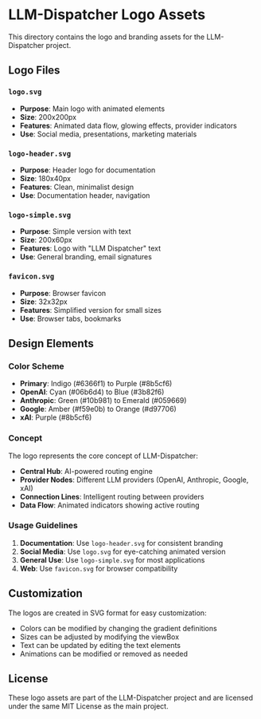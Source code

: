 # LLM-Dispatcher Logo Assets

This directory contains the logo and branding assets for the LLM-Dispatcher project.

## Logo Files

### `logo.svg`

- **Purpose**: Main logo with animated elements
- **Size**: 200x200px
- **Features**: Animated data flow, glowing effects, provider indicators
- **Use**: Social media, presentations, marketing materials

### `logo-header.svg`

- **Purpose**: Header logo for documentation
- **Size**: 180x40px
- **Features**: Clean, minimalist design
- **Use**: Documentation header, navigation

### `logo-simple.svg`

- **Purpose**: Simple version with text
- **Size**: 200x60px
- **Features**: Logo with "LLM Dispatcher" text
- **Use**: General branding, email signatures

### `favicon.svg`

- **Purpose**: Browser favicon
- **Size**: 32x32px
- **Features**: Simplified version for small sizes
- **Use**: Browser tabs, bookmarks

## Design Elements

### Color Scheme

- **Primary**: Indigo (#6366f1) to Purple (#8b5cf6)
- **OpenAI**: Cyan (#06b6d4) to Blue (#3b82f6)
- **Anthropic**: Green (#10b981) to Emerald (#059669)
- **Google**: Amber (#f59e0b) to Orange (#d97706)
- **xAI**: Purple (#8b5cf6)

### Concept

The logo represents the core concept of LLM-Dispatcher:

- **Central Hub**: AI-powered routing engine
- **Provider Nodes**: Different LLM providers (OpenAI, Anthropic, Google, xAI)
- **Connection Lines**: Intelligent routing between providers
- **Data Flow**: Animated indicators showing active routing

### Usage Guidelines

1. **Documentation**: Use `logo-header.svg` for consistent branding
2. **Social Media**: Use `logo.svg` for eye-catching animated version
3. **General Use**: Use `logo-simple.svg` for most applications
4. **Web**: Use `favicon.svg` for browser compatibility

## Customization

The logos are created in SVG format for easy customization:

- Colors can be modified by changing the gradient definitions
- Sizes can be adjusted by modifying the viewBox
- Text can be updated by editing the text elements
- Animations can be modified or removed as needed

## License

These logo assets are part of the LLM-Dispatcher project and are licensed under the same MIT License as the main project.
